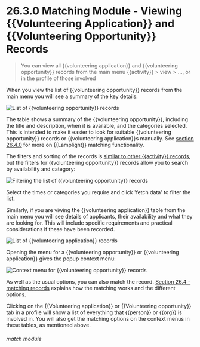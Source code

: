 # 26.3.0 Matching Module - Viewing {{Volunteering Application}} and {{Volunteering Opportunity}} Records

> You can view all {{volunteering application}} and {{volunteering opportunity}} records from the main menu {{activity}} > view > ..., or in the profile of those involved

When you view the list of {{volunteering opportunity}} records from the main menu you will see a summary of the key details:

![List of {{volunteering opportunity}} records](26.3.0a.png)

The table shows a summary of the {{volunteering opportunity}}, including the title and description, when it is available, and the categories selected.  This is intended to make it easier to look for suitable {{volunteering opportunity}} records or {{volunteering application}}s manually.  See [section 26.4.0](/help/index/p/26.4) for more on {{Lamplight}} matching functionality.

The filters and sorting of the records is [similar to other {{activity}} records](/help/index/p/7.3), but the filters for {{volunteering opportunity}} records allow you to search by availability and category:

![Filtering the list of {{volunteering opportunity}} records](26.3.0b.png)

Select the times or categories you require and click 'fetch data' to filter the list.

Similarly, if you are viwing the {{volunteering application}} table from the main menu you will see details of applicants, their availability and what they are looking for. This will include specific requirements and practical considerations if these have been recorded. 

![List of {{volunteering application}} records](26.3.0d.png)

Opening the menu for a {{volunteering opportunity}} or {{volunteering application}} gives the popup context menu:

![Context menu for {{volunteering opportunity}} records](26.3.0c.png)

As well as the usual options, you can also match the record.  [Section 26.4 - matching records](/help/index/p/26.4) explains how the matching works and the different options.

Clicking on the {{Volunteering application}} or {{Volunteering opportunity}} tab in a profile will show a list of everything that {{person}} or {{org}} is involved in. You will also get the matching options on the context menus in these tables, as mentioned above.


###### match module
